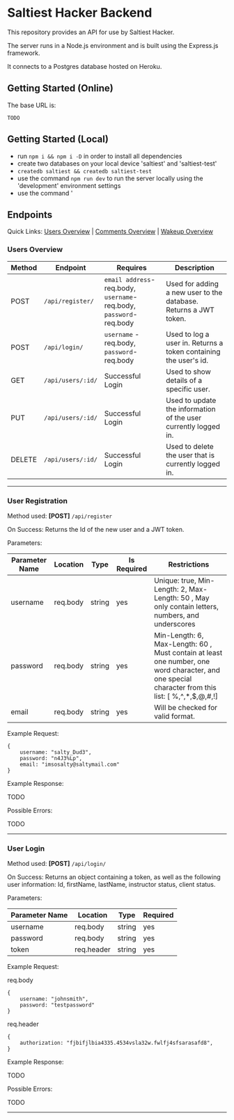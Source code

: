 # Saltiest Hacker Backend

This repository provides an API for use by Saltiest Hacker.

The server runs in a Node.js environment and is built using the Express.js framework.

It connects to a Postgres database hosted on Heroku.

## Getting Started (Online)

The base URL is:

```
TODO
```

## Getting Started (Local)

- run `npm i && npm i -D` in order to install all dependencies
- create two databases on your local device 'saltiest' and 'saltiest-test'
- `createdb saltiest && createdb saltiest-test`
- use the command `npm run dev` to run the server locally using the 'development' environment settings
- use the command '

## Endpoints

Quick Links: [Users Overview](#users-overview) | [Comments Overview](#comments-overview) |
[Wakeup Overview](#wakeup-overview)

### Users Overview

| Method | Endpoint          | Requires                                                              | Description                                                      |
| ------ | ----------------- | --------------------------------------------------------------------- | ---------------------------------------------------------------- |
| POST   | `/api/register/`  | `email address`- req.body, `username`- req.body, `password`- req.body | Used for adding a new user to the database. Returns a JWT token. |
| POST   | `/api/login/`     | `username` - req.body, `password`- req.body                           | Used to log a user in. Returns a token containing the user's id. |
| GET    | `/api/users/:id/` | Successful Login                                                      | Used to show details of a specific user.                         |
| PUT    | `/api/users/:id/` | Successful Login                                                      | Used to update the information of the user currently logged in.  |
| DELETE | `/api/users/:id/` | Successful Login                                                      | Used to delete the user that is currently logged in.             |

---

### User Registration

Method used: **[POST]** `/api/register`

On Success: Returns the Id of the new user and a JWT token.

Parameters:

| Parameter Name | Location | Type   | Is Required | Restrictions                                                                                                                                     |
| -------------- | -------- | ------ | ----------- | ------------------------------------------------------------------------------------------------------------------------------------------------ |
| username       | req.body | string | yes         | Unique: true, Min-Length: 2, Max-Length: 50 , May only contain letters, numbers, and underscores                                                 |
| password       | req.body | string | yes         | Min-Length: 6, Max-Length: 60 , Must contain at least one number, one word character, and one special character from this list: [ %,^,*,$,@,#,!] |
| email          | req.body | string | yes         | Will be checked for valid format.                                                                                                                |

Example Request:

```
{
    username: "salty_Dud3",
    password: "n4J3%Lp",
    email: "imsosalty@saltymail.com"
}
```

Example Response:

TODO

Possible Errors:

TODO

---

### User Login

Method used: **[POST]** `/api/login/`

On Success: Returns an object containing a token, as well as the following user information: Id, firstName, lastName, instructor status, client status.

Parameters:

| Parameter Name | Location   | Type   | Required |
| -------------- | ---------- | ------ | -------- |
| username       | req.body   | string | yes      |
| password       | req.body   | string | yes      |
| token          | req.header | string | yes      |

Example Request:

req.body

```
{
    username: "johnsmith",
    password: "testpassword"
}
```

req.header

```
{
    authorization: "fjbifjlbia4335.4534vsla32w.fwlfj4sfsarasafd8",
}
```

Example Response:

TODO

Possible Errors:

TODO

---
